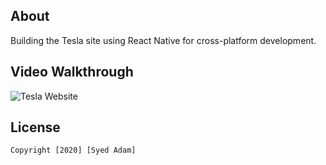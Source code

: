 ## About
Building the Tesla site using React Native for cross-platform development.

## Video Walkthrough 

<img src='https://media.giphy.com/media/m1jXtSM2OcEEX1oNdP/giphy.gif' title='Tesla Website' width='' alt='Tesla Website' />


## License

    Copyright [2020] [Syed Adam]
